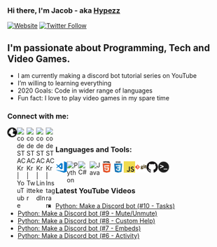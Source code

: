 ### Hi there, I'm Jacob - aka [Hypezz][website]

[![Website](https://img.shields.io/website?label=jacoballen.co.uk&style=for-the-badge&url=https://jacoballen.co.uk)](https://jacoballen.co.uk)
[![Twitter Follow](https://img.shields.io/twitter/follow/notjacoballen?color=1DA1F2&logo=twitter&style=for-the-badge)](https://twitter.com/intent/follow?original_referer=https%3A%2F%2Fgithub.com%2Fnotjacoballen&screen_name=notjacoballen)

## I'm passionate about Programming, Tech and Video Games.

- I am currently making a discord bot tutorial series on YouTube
- I’m willing to learning everything
- 2020 Goals: Code in wider range of languages
- Fun fact: I love to play video games in my spare time

### Connect with me:

[<img align="left" alt="codeSTACKr.com" width="22px" src="https://raw.githubusercontent.com/iconic/open-iconic/master/svg/globe.svg" />][website]
[<img align="left" alt="codeSTACKr | YouTube" width="22px" src="https://cdn.jsdelivr.net/npm/simple-icons@v3/icons/youtube.svg" />][youtube]
[<img align="left" alt="codeSTACKr | Twitter" width="22px" src="https://cdn.jsdelivr.net/npm/simple-icons@v3/icons/twitter.svg" />][twitter]
[<img align="left" alt="codeSTACKr | LinkedIn" width="22px" src="https://cdn.jsdelivr.net/npm/simple-icons@v3/icons/linkedin.svg" />][linkedin]
[<img align="left" alt="codeSTACKr | Instagram" width="22px" src="https://cdn.jsdelivr.net/npm/simple-icons@v3/icons/instagram.svg" />][instagram]

<br />

### Languages and Tools:

<img align="left" alt="Visual Studio Code" width="26px" src="https://raw.githubusercontent.com/github/explore/80688e429a7d4ef2fca1e82350fe8e3517d3494d/topics/visual-studio-code/visual-studio-code.png" />
<img align="left" alt="Python" width="26px" src="https://upload.wikimedia.org/wikipedia/commons/thumb/c/c3/Python-logo-notext.svg/768px-Python-logo-notext.svg.png" />
<img align="left" alt="C#" width="26px" src="https://upload.wikimedia.org/wikipedia/commons/thumb/7/7a/C_Sharp_logo.svg/1200px-C_Sharp_logo.svg.png" />
<img align="left" alt="Java" width="26px" src="https://www.iconfinder.com/data/icons/logos-and-brands/512/181_Java_logo_logos-512.png" />
<img align="left" alt="HTML5" width="26px" src="https://raw.githubusercontent.com/github/explore/80688e429a7d4ef2fca1e82350fe8e3517d3494d/topics/html/html.png" />
<img align="left" alt="CSS3" width="26px" src="https://raw.githubusercontent.com/github/explore/80688e429a7d4ef2fca1e82350fe8e3517d3494d/topics/css/css.png" />
<img align="left" alt="JavaScript" width="26px" src="https://raw.githubusercontent.com/github/explore/80688e429a7d4ef2fca1e82350fe8e3517d3494d/topics/javascript/javascript.png" />
<img align="left" alt="Git" width="26px" src="https://raw.githubusercontent.com/github/explore/80688e429a7d4ef2fca1e82350fe8e3517d3494d/topics/git/git.png" />
<img align="left" alt="GitHub" width="26px" src="https://raw.githubusercontent.com/github/explore/78df643247d429f6cc873026c0622819ad797942/topics/github/github.png" />
<img align="left" alt="Terminal" width="26px" src="https://raw.githubusercontent.com/github/explore/80688e429a7d4ef2fca1e82350fe8e3517d3494d/topics/terminal/terminal.png" />

<br />
<br />

### Latest YouTube Videos
<!-- YOUTUBE:START -->
- [Python: Make a Discord bot (#10 - Tasks)](https://www.youtube.com/watch?v=2Km0Ie-QdsU)
- [Python: Make a Discord bot (#9 - Mute/Unmute)](https://www.youtube.com/watch?v=GjvcedFUtDw)
- [Python: Make a Discord bot (#8 - Custom Help)](https://www.youtube.com/watch?v=LOZKH1d7EXY)
- [Python: Make a Discord bot (#7 - Embeds)](https://www.youtube.com/watch?v=lPzoe8crkAA)
- [Python: Make a Discord bot (#6 - Activity)](https://www.youtube.com/watch?v=FMMWjFian-A)
<!-- YOUTUBE:END -->

[website]: https://www.jacoballen.co.uk
[twitter]: https://twitter.com/notjacoballen
[youtube]: https://www.youtube.com/channel/UCl81IQbArFVCcPpYSPi9dUA
[instagram]: https://instagram.com/j_allen2000
[linkedin]: https://www.linkedin.com/in/jacob-allen-4654221b8/